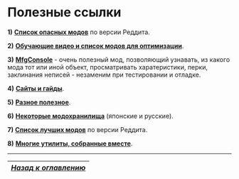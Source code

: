 # Полезные ссылки

**1)** [**Список опасных модов**](https://www.reddit.com/r/skyrimmods/wiki/dangerous_mods_masterlist) по версии Реддита.

**2)** [**Обучающие видео и список модов для оптимизации**](../00_Resources/01_Обучение_и_оптимизация.md).

**3)** [**MfgConsole**](http://www.nexusmods.com/skyrim/mods/44596/) - очень полезный мод, позволяющий узнавать, из какого мода тот или иной объект, просматривать харатеристики, перки, заклинания неписей - незаменим при тестировании и отладке.

**4)** [**Сайты и гайды**](../00_Resources/02_Сайты_и_гайды.md).

**5)** [**Разное полезное**](../00_Resources/03_Разное_полезное.md).

**6)** [**Некоторые модохранилища**](../00_Resources/04_Модохранилища.md) (японские и русские).

**7)** [**Список лучших модов**](https://www.reddit.com/r/skyrimmods/wiki/best_mods_for) по версии Реддита.

**8)** [**Многие утилиты, собранные вместе**](http://gamer-mods.ru/load/tes_v_skyrim/instrumentarij/59).

------

|[*Назад к оглавлению*](../01_Оглавление.md)|
|:---:|
